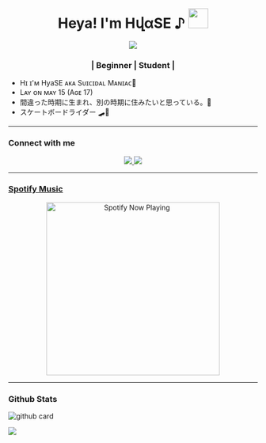 <h1 align="center">Heya! I'm HվαSE ♪ <img src="https://user-images.githubusercontent.com/1303154/88677602-1635ba80-d120-11ea-84d8-d263ba5fc3c0.gif" width="40px" alt=""><br></h1>
<p align="center">
<a href="https://youtube.com/channel/UCO8teSA3O_Nx6YgiMnxQeaw"><img align="center" height="auto" src="https://www.linkpicture.com/q/7c9005fe16bd484a24f58b50978f0fbd_1.jpg"/></a>
  <h3 align="center">| Beginner | Student |</h3>

<p align="center">

- Hɪ ɪ'ᴍ HyaSE ᴀᴋᴀ Sᴜɪᴄɪᴅᴀʟ Mᴀɴɪᴀᴄ🦨
- Lᴀʏ ᴏɴ ᴍᴀʏ 15 (Aɢᴇ 17)
- 間違った時期に生まれ、別の時期に住みたいと思っている。🎼
- スケートボードライダー 🛹🦨


------

### Connect with me 
<p align="center">
  <a href="https://www.instagram.com/cuizumi/"><img src="https://img.shields.io/badge/Instagram-E4405F?style=for-the-badge&logo=instagram&logoColor=white"/> 
  <a href="https://wa.me/916002313582"><img src="https://img.shields.io/badge/WhatsApp-25D366?style=for-the-badge&logo=whatsapp&logoColor=white" /><br>

  
------

### Spotify Music

<p align="center">
  <a href="https://open.spotify.com/track/4bNvS25ZVMCvLHEUV87mp4?si=yb1PaPVnRgiTYedy8r6i_g&utm_source=copy-link&context=spotify%3Aplaylist%3A37i9dQZF1EIVoBTSiHHsdx&dl_branch=1" target="_blank"><img src="https://now-playing-on-spotify.vercel.app/api/spotify" alt="Spotify Now Playing" width="350"/></a>
</p>

------
 
### Github Stats 

![github card](https://github-readme-stats.vercel.app/api?username=HyaSE&show_icons=true&theme=radical)

![](https://github-profile-summary-cards.vercel.app/api/cards/profile-details?username=HyaSE&theme=monokai)
